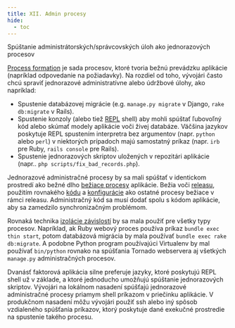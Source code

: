 ```yaml
---
title: XII. Admin procesy
hide:
  - toc
---
```

Spúštanie administrátorských/správcovských úloh ako jednorazových procesov

[Process formation](./concurrency.md) je sada procesov, ktoré tvoria bežnú prevádzku aplikácie (napríklad odpovedanie na požiadavky).  Na rozdiel od toho, vývojári často chcú spraviť jednorazové administratívne alebo údržbové úlohy, ako napríklad:

* Spustenie databázovej migrácie (e.g. `manage.py migrate` v Django, `rake db:migrate` v Rails).
* Spustenie konzoly (alebo tiež [REPL](http://en.wikipedia.org/wiki/Read-eval-print_loop) shell) aby mohli spúštať ľubovoľný kód alebo skúmať modely aplikácie voči živej databáze.  Väčšina jazykov poskytuje REPL spustením interpretra bez argumentov (napr. `python` alebo `perl`) v niektorých prípadoch majú samostatný príkaz (napr. `irb` pre Ruby, `rails console` pre Rails).
* Spustenie jednorazových skriptov uložených v repozitári aplikácie (napr.. `php scripts/fix_bad_records.php`).

Jednorazové administračné procesy by sa mali spúštať v identickom prostredí ako bežné dlho [bežiace procesy](./processes.md) aplikácie.  Bežia voči [releasu](./build-release-run.md), použitím rovnakého [kódu](./codebase.md) a [konfigurácie](./config.md) ako ostatné procesy bežiace v rámci releasu. Administračný kód sa musí dodať spolu s kódom aplikácie, aby sa zamedzilo synchronizačným problémom.

Rovnaká technika [izolácie závislostí](./dependencies.md) by sa mala použiť pre všetky typy procesov.  Napríklad, ak Ruby webový proces používa príkaz `bundle exec thin start`, potom databázová migrácia by mala používať `bundle exec rake db:migrate`.  A podobne Python program používajúci Virtualenv by mal používať `bin/python` rovnako na spúšťania Tornado webservera aj všetkých `manage.py` administračných procesov.

Dvanásť faktorová aplikácia silne preferuje jazyky, ktoré poskytujú REPL shell už v základe, a ktoré jednoducho umožňujú spúštanie jednorazových skriptov.  Vývojári na lokálnom nasadení spúšťajú jednorazové administračné procesy priamym shell príkazom v priečinku aplikácie.  V produkčnom nasadení môžu vývojári použiť ssh alebo iný spôsob vzdialeného spúšťania príkazov, ktorý poskytuje dané exekučné prostredie na spustenie takého procesu.
